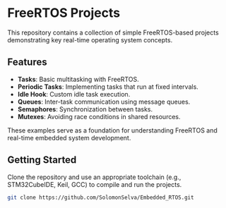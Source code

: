 # FreeRTOS Projects

This repository contains a collection of simple FreeRTOS-based projects demonstrating key real-time operating system concepts. 

## Features
- **Tasks**: Basic multitasking with FreeRTOS.
- **Periodic Tasks**: Implementing tasks that run at fixed intervals.
- **Idle Hook**: Custom idle task execution.
- **Queues**: Inter-task communication using message queues.
- **Semaphores**: Synchronization between tasks.
- **Mutexes**: Avoiding race conditions in shared resources.

These examples serve as a foundation for understanding FreeRTOS and real-time embedded system development.

## Getting Started
Clone the repository and use an appropriate toolchain (e.g., STM32CubeIDE, Keil, GCC) to compile and run the projects.

```sh
git clone https://github.com/SolomonSelva/Embedded_RTOS.git

